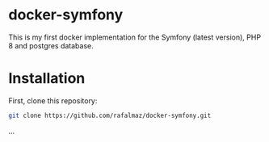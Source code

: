 # docker-symfony

This is my first docker implementation for the Symfony (latest version), PHP 8 and postgres database.

# Installation
First, clone this repository:
```bash
git clone https://github.com/rafalmaz/docker-symfony.git
```
...

